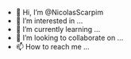 - 👋 Hi, I’m @NicolasScarpim
- 👀 I’m interested in ...
- 🌱 I’m currently learning ...
- 💞️ I’m looking to collaborate on ...
- 📫 How to reach me ...

<!---
NicolasScarpim/NicolasScarpim is a ✨ special ✨ repository because its `README.md` (this file) appears on your GitHub profile.
You can click the Preview link to take a look at your changes.
--->
